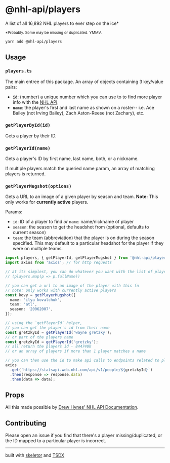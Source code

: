 # @nhl-api/players

A list of all 16,892 NHL players to ever step on the ice\*

<sup>\*Probably. Some may be missing or duplicated. YMMV.</sup>

```bash
yarn add @nhl-api/players
```

## Usage

### `players.ts`

The main entree of this package. An array of objects containing 3 key/value pairs:

- **`id`**: (number) a unique number which you can use to to find more player info with the [NHL API](https://statsapi.web.nhl.com/api/v1).
- **`name`**: the player's first and last name as shown on a roster-- i.e. Ace Bailey (not Irving Bailey), Zach Aston-Reese (not Zachary), etc.

### `getPlayerById(id)`

Gets a player by their ID.

### `getPlayerId(name)`

Gets a player's ID by first name, last name, both, or a nickname.

If multiple players match the queried name param, an array of matching players is returned.

### `getPlayerMugshot(options)`

Gets a URL to an image of a given player by season and team. **Note:** This only works for **currently active** players.

Params:

- `id`: ID of a player to find _or_ `name`: name/nickname of player
- `season`: the season to get the headshot from (optional, defaults to current season)
- `team`: the team (abbreviation) that the player is on during the season specified. This may default to a particular headshot for the player if they were on multiple teams.

```ts
import players, { getPlayerId, getPlayerMugshot } from '@nhl-api/players';
import axios from 'axios'; // for http requests

// at its simplest, you can do whatever you want with the list of players
// (players.map(p => p.fullName))

// you can get a url to an image of the player with this fn
// note: only works with currently active players
const kovy = getPlayerMugshot({
  name: 'ilya kovalchuk',
  team: 'atl',
  season: '20062007',
});

// using the `getPlayerId` helper,
// you can get the player's id from their name
const gretzkyId = getPlayerId('wayne gretzky');
// or part of the players name
const gretzkyId = getPlayerId('gretzky');
// all return the players id - 8447400
// or an array of players if more than 1 player matches a name

// you can then use the id to make api calls to endpoints related to player stats/info
axios
  .get(`https://statsapi.web.nhl.com/api/v1/people/${gretzkyId}`)
  .then(response => response.data)
  .then(data => data);
```

## Props

All this made possible by [Drew Hynes' NHL API Documentation](https://gitlab.com/dword4/nhlapi).

## Contributing

Please open an issue if you find that there's a player missing/duplicated, or the ID mapped to a particular player is incorrect.

---

built with [skeletor](https://github.com/gretzky/skeletor) and [TSDX](https://github.com/jaredpalmer/tsdx)
